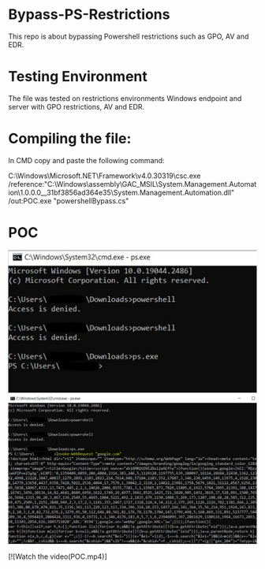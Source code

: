 # Bypass-PS-Restrictions
This repo is about bypassing Powershell restrictions such as GPO, AV and EDR.

# Testing Environment
The file was tested on restrictions environments Windows endpoint and server with GPO restrictions, AV and EDR.

# Compiling the file:
In CMD copy and paste the following command:

C:\Windows\Microsoft.NET\Framework\v4.0.30319\csc.exe /reference:"C:\Windows\assembly\GAC_MSIL\System.Management.Automation\1.0.0.0__31bf3856ad364e35\System.Management.Automation.dll" /out:POC.exe "powershellBypass.cs"

# POC
![Screenshot](POC1.PNG)
![Screenshot](POC2.PNG)


[![Watch the video(POC.mp4)]
